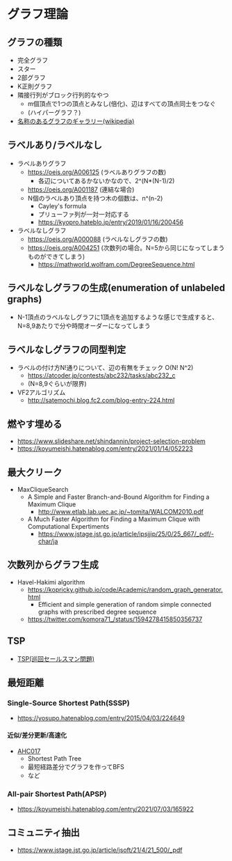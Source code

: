 # グラフ理論

## グラフの種類

- 完全グラフ
- スター
- 2部グラフ
- K正則グラフ
- 隣接行列がブロック行列的なやつ
  - m個頂点で1つの頂点とみなし(倍化)、辺はすべての頂点同士をつなぐ
  - (ハイパーグラフ？)
- [名称のあるグラフのギャラリー(wikipedia)](https://ja.wikipedia.org/wiki/%E5%90%8D%E7%A7%B0%E3%81%AE%E3%81%82%E3%82%8B%E3%82%B0%E3%83%A9%E3%83%95%E3%81%AE%E3%82%AE%E3%83%A3%E3%83%A9%E3%83%AA%E3%83%BC)

## ラベルあり/ラベルなし

- ラベルありグラフ
  - https://oeis.org/A006125 (ラベルありグラフの数)
    - 各辺についてあるかないかなので、2^(N*(N-1)/2)
  - https://oeis.org/A001187 (連結な場合)
  - N個のラベルあり頂点を持つ木の個数は、n^(n-2)
    - Cayley's formula
    - プリューファ列が一対一対応する
    - https://kyopro.hateblo.jp/entry/2019/01/16/200456
- ラベルなしグラフ
  - https://oeis.org/A000088 (ラベルなしグラフの数)
  - https://oeis.org/A004251 (次数列の場合。N=5から同じになってしまうものができてしまう)
    - https://mathworld.wolfram.com/DegreeSequence.html

## ラベルなしグラフの生成(enumeration of unlabeled graphs)

- N-1頂点のラベルなしグラフに1頂点を追加するような感じで生成すると、N=8,9あたりで分や時間オーダーになってしまう

## ラベルなしグラフの同型判定

- ラベルの付け方N!通りについて、辺の有無をチェック O(N! N^2)
  - https://atcoder.jp/contests/abc232/tasks/abc232_c
  - (N=8,9ぐらいが限界)
- VF2アルゴリズム
  - http://satemochi.blog.fc2.com/blog-entry-224.html

## 燃やす埋める

- https://www.slideshare.net/shindannin/project-selection-problem
- https://koyumeishi.hatenablog.com/entry/2021/01/14/052223

## 最大クリーク

- MaxCliqueSearch
  - A Simple and Faster Branch-and-Bound Algorithm for Finding a Maximum Clique
    - http://www.etlab.lab.uec.ac.jp/~tomita/WALCOM2010.pdf
  - A Much Faster Algorithm for Finding a Maximum Clique with Computational Expertiments
    - https://www.jstage.jst.go.jp/article/ipsjjip/25/0/25_667/_pdf/-char/ja

## 次数列からグラフ生成

- Havel-Hakimi algorithm
  - https://kopricky.github.io/code/Academic/random_graph_generator.html
    - Efficient and simple generation of random simple connected graphs with prescribed degree sequence
  - https://twitter.com/komora71_/status/1594278415850356737

## TSP

- [TSP(巡回セールスマン問題)](./tsp.md)

## 最短距離

### Single-Source Shortest Path(SSSP)

- https://yosupo.hatenablog.com/entry/2015/04/03/224649

#### 近似/差分更新/高速化

- [AHC017](../ContestMemo/ahc017.md)
  - Shortest Path Tree
  - 最短経路差分でグラフを作ってBFS
  - など

### All-pair Shortest Path(APSP)

- https://koyumeishi.hatenablog.com/entry/2021/07/03/165922

## コミュニティ抽出

- https://www.jstage.jst.go.jp/article/jsoft/21/4/21_500/_pdf
